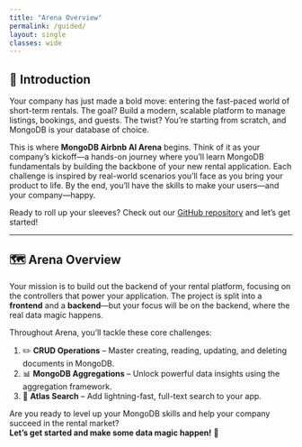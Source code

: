 ```yaml
---
title: "Arena Overview"
permalink: /guided/
layout: single
classes: wide
---
```


## 🚦 Introduction

Your company has just made a bold move: entering the fast-paced world of short-term rentals. The goal? Build a modern, scalable platform to manage listings, bookings, and guests. The twist? You’re starting from scratch, and MongoDB is your database of choice.

This is where **MongoDB Airbnb AI Arena** begins. Think of it as your company’s kickoff—a hands-on journey where you’ll learn MongoDB fundamentals by building the backbone of your new rental application. Each challenge is inspired by real-world scenarios you’ll face as you bring your product to life. By the end, you’ll have the skills to make your users—and your company—happy.

Ready to roll up your sleeves? Check out our [GitHub repository](https://github.com/simonegaiera/mongodb-airbnb-workshop) and let’s get started!

---

## 🗺️ Arena Overview

Your mission is to build out the backend of your rental platform, focusing on the controllers that power your application. The project is split into a **frontend** and a **backend**—but your focus will be on the backend, where the real data magic happens.

Throughout Arena, you’ll tackle these core challenges:

1. ✏️ **CRUD Operations** – Master creating, reading, updating, and deleting documents in MongoDB.
2. 📊 **MongoDB Aggregations** – Unlock powerful data insights using the aggregation framework.
3. 🔎 **Atlas Search** – Add lightning-fast, full-text search to your app.

Are you ready to level up your MongoDB skills and help your company succeed in the rental market?  
**Let’s get started and make some data magic happen!** 🚀


